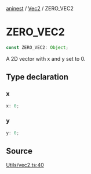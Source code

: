[aninest](../../index.md) / [Vec2](../index.md) / ZERO\_VEC2

# ZERO\_VEC2

```ts
const ZERO_VEC2: Object;
```

A 2D vector with x and y set to 0.

## Type declaration

### x

```ts
x: 0;
```

### y

```ts
y: 0;
```

## Source

[Utils/vec2.ts:40](https://github.com/zphrs/aninest/blob/2327e64/src/Utils/vec2.ts#L40)
